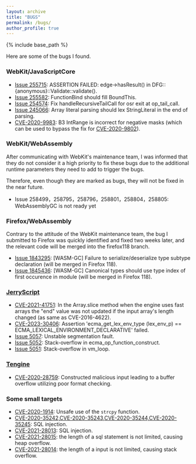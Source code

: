 ```yaml
---
layout: archive
title: "BUGS"
permalink: /bugs/
author_profile: true
---
```


{% include base_path %}

Here are some of the bugs I found.

### WebKit/JavaScriptCore
* [Issue 255715](https://bugs.webkit.org/show_bug.cgi?id=255715): ASSERTION FAILED: edge->hasResult() in DFG::{anonymous}::Validate::validate().
* [Issue 255582](https://bugs.webkit.org/show_bug.cgi?id=255582): FunctionBind should fill BoundThis.
* [Issue 254574](https://bugs.webkit.org/show_bug.cgi?id=254574): Fix handleRecursiveTailCall for osr exit at op_tail_call.
* [Issue 245066](https://bugs.webkit.org/show_bug.cgi?id=245066): Array literal parsing should lex StringLiteral in the end of parsing.
* [CVE-2020-9983](https://bugs.webkit.org/show_bug.cgi?id=215536): B3 IntRange is incorrect for negative masks (which can be used to bypass the fix for [CVE-2020-9802](https://xz.aliyun.com/t/8913)).
 
### WebKit/WebAssembly
After communicating with WebKit's maintenance team, I was informed that they do not consider it a high priority to fix these bugs due to the additional runtime parameters they need to add to trigger the bugs. 

Therefore, even though they are marked as bugs, they will not be fixed in the near future.

* Issue 258499，258795，258796，258801，258804，258805: WebAssemblyGC is not ready yet

### Firefox/WebAssembly
Contrary to the attitude of the WebKit maintenance team, the bug I submitted to Firefox was quickly identified and fixed two weeks later, and the relevant code will be merged into the firefox118 branch.

* [Issue 1843295](https://bugzilla.mozilla.org/show_bug.cgi?id=1843295): \[WASM-GC\] Failure to serialize/deserialize type subtype declaration (will be merged in Firefox 118).
* [Issue 1845436](https://bugzilla.mozilla.org/show_bug.cgi?id=1845436): \[WASM-GC\] Canonical types should use type index of first occurence in module (will be merged in Firefox 118).

### [JerryScript](https://github.com/jerryscript-project/jerryscript)

- [CVE-2021-41751](https://github.com/jerryscript-project/jerryscript/pull/4797): In the Array.slice method when the engine uses fast arrays the "end" value was not updated if the input array's length changed (as same as CVE-2016-4622).
- [CVE-2023-30406](https://github.com/jerryscript-project/jerryscript/issues/5058): Assertion 'ecma_get_lex_env_type (lex_env_p) == ECMA_LEXICAL_ENVIRONMENT_DECLARATIVE' failed.
- [Issue 5057](https://github.com/jerryscript-project/jerryscript/issues/5057): Unstable segmentation fault.
- [Issue 5052](https://github.com/jerryscript-project/jerryscript/issues/5052): Stack-overflow in ecma_op_function_construct.
- [Issue 5051](https://github.com/jerryscript-project/jerryscript/issues/5051): Stack-overflow  in vm_loop.

### [Tengine](https://github.com/OAID/Tengine)
- [CVE-2020-28759](https://github.com/OAID/Tengine/issues/476): Constructed malicious input leading to a buffer overflow utilizing poor format checking.

### Some small targets
- [CVE-2020-1914](https://github.com/armink/struct2json/issues/13): Unsafe use of the `strcpy` function.
- [CVE-2020-35242,CVE-2020-35243,CVE-2020-35244,CVE-2020-35245](https://github.com/balloonwj/flamingo/issues/47): SQL injection.
- [CVE-2021-28013](https://github.com/qinguoyi/TinyWebServer/issues/45): SQL injection.
- [CVE-2021-28015](https://github.com/qinguoyi/TinyWebServer/issues/45): the length of a sql statement is not limited, causing heap overflow.
- [CVE-2021-28014](https://github.com/qinguoyi/TinyWebServer/issues/45): the length of a input is not limited, causing stack overflow.